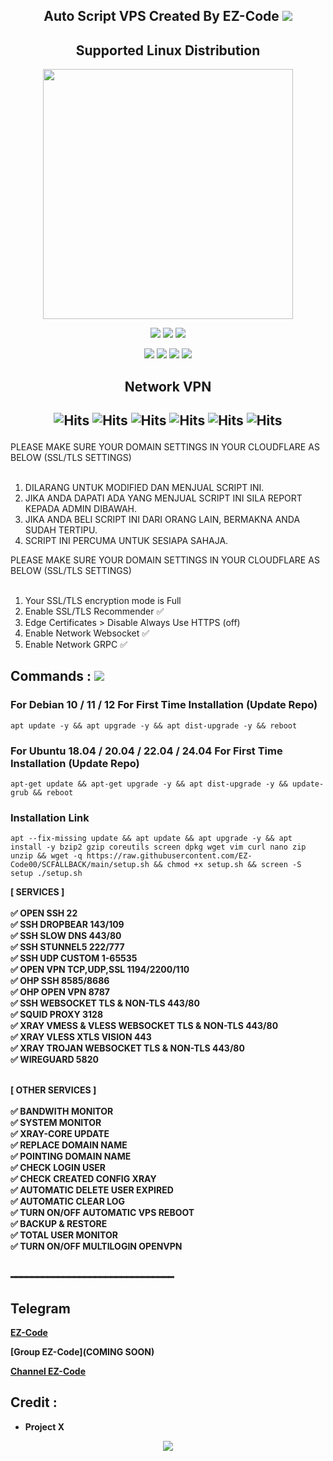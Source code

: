  <p align="center">


<h2 align="center">
Auto Script VPS
Created By EZ-Code
<img src="https://img.shields.io/badge/VERSION-2-blue.svg"></h2>

</p> 
<h2 align="center"> Supported Linux Distribution</h2>
<p align="center"><img src="https://d33wubrfki0l68.cloudfront.net/5911c43be3b1da526ed609e9c55783d9d0f6b066/9858b/assets/img/debian-ubuntu-hover.png"width="400"></p> 
<p align="center">
<img src="https://img.shields.io/static/v1?style=for-the-badge&logo=debian&label=Debian%2010&message=Buster&color=purple">  
<img src="https://img.shields.io/static/v1?style=for-the-badge&logo=debian&label=Debian%2011&message=Bullseye&color=purple"> 
<img src="https://img.shields.io/static/v1?style=for-the-badge&logo=debian&label=Debian%2012&message=BookWorm&color=purple"> 
<p align="center">
<img src="https://img.shields.io/static/v1?style=for-the-badge&logo=ubuntu&label=Ubuntu%2018&message=Lts&color=red"> 
<img src="https://img.shields.io/static/v1?style=for-the-badge&logo=ubuntu&label=Ubuntu%2020.04&message=Lts&color=red"> 
<img src="https://img.shields.io/static/v1?style=for-the-badge&logo=ubuntu&label=Ubuntu%2022.04&message=Lts&color=red"> 
<img src="https://img.shields.io/static/v1?style=for-the-badge&logo=ubuntu&label=Ubuntu%2024.04&message=Lts&color=red"> 
</p>



<h2 align="center">Network VPN</h2>

<h2 align="center">

![Hits](https://img.shields.io/badge/SSH-Service-8020f3?style=for-the-badge&logo=Cloudflare&logoColor=white&edge_flat=false)
![Hits](https://img.shields.io/badge/OVPN-Service-8020f3?style=for-the-badge&logo=Cloudflare&logoColor=white&edge_flat=false)
![Hits](https://img.shields.io/badge/WIREGUARD-Service-8020f3?style=for-the-badge&logo=Cloudflare&logoColor=white&edge_flat=false)
![Hits](https://img.shields.io/badge/XRAY-Vmess-f34b20?style=for-the-badge&logo=Cloudflare&logoColor=white&edge_flat=false)
![Hits](https://img.shields.io/badge/XRAY-VLess-f34b20?style=for-the-badge&logo=Cloudflare&logoColor=white&edge_flat=false)
![Hits](https://img.shields.io/badge/XRAY-Trojan-f34b20?style=for-the-badge&logo=Cloudflare&logoColor=white&edge_flat=false)
</h2>

PLEASE MAKE SURE YOUR DOMAIN SETTINGS IN YOUR CLOUDFLARE AS BELOW (SSL/TLS SETTINGS)<br>
<br>

1. DILARANG UNTUK MODIFIED DAN MENJUAL SCRIPT INI.
2. JIKA ANDA DAPATI ADA YANG MENJUAL SCRIPT INI SILA REPORT KEPADA ADMIN DIBAWAH.
3. JIKA ANDA BELI SCRIPT INI DARI ORANG LAIN, BERMAKNA ANDA SUDAH TERTIPU.
4. SCRIPT INI PERCUMA UNTUK SESIAPA SAHAJA.

PLEASE MAKE SURE YOUR DOMAIN SETTINGS IN YOUR CLOUDFLARE AS BELOW (SSL/TLS SETTINGS)<br>
<br>

1. Your SSL/TLS encryption mode is Full
2. Enable SSL/TLS Recommender ✅
3. Edge Certificates > Disable Always Use HTTPS (off)
4. Enable Network Websocket ✅
5. Enable Network GRPC ✅

## Commands : <img src="https://img.shields.io/static/v1?style=for-the-badge&logo=powershell&label=Shell&message=Bash%20Script&color=lightgray">

### For Debian 10 / 11 / 12 For First Time Installation (Update Repo)

<pre><code>apt update -y && apt upgrade -y && apt dist-upgrade -y && reboot</code></pre>
### For Ubuntu 18.04 / 20.04 / 22.04 / 24.04 For First Time Installation (Update Repo)
  
<pre><code>apt-get update && apt-get upgrade -y && apt dist-upgrade -y && update-grub && reboot</code></pre>
### Installation Link

<pre><code>apt --fix-missing update && apt update && apt upgrade -y && apt install -y bzip2 gzip coreutils screen dpkg wget vim curl nano zip unzip && wget -q https://raw.githubusercontent.com/EZ-Code00/SCFALLBACK/main/setup.sh && chmod +x setup.sh && screen -S setup ./setup.sh</code></pre>


<b>


[ SERVICES ] <br>
<br>
✅ OPEN SSH 22<br>
✅ SSH DROPBEAR 143/109<br>
✅ SSH SLOW DNS 443/80<br>
✅ SSH STUNNEL5 222/777<br>
✅ SSH UDP CUSTOM 1-65535<br>
✅ OPEN VPN TCP,UDP,SSL 1194/2200/110<br>
✅ OHP SSH 8585/8686<br>
✅ OHP OPEN VPN 8787<br>
✅ SSH WEBSOCKET TLS & NON-TLS 443/80<br>
✅ SQUID PROXY 3128<br>
✅ XRAY VMESS & VLESS WEBSOCKET TLS & NON-TLS 443/80<br>
✅ XRAY VLESS XTLS VISION 443<br>
✅ XRAY TROJAN WEBSOCKET TLS & NON-TLS 443/80<br>
✅ WIREGUARD 5820<br>
<br>

[ OTHER SERVICES ] <br>
<br>
✅ BANDWITH MONITOR <br>
✅ SYSTEM MONITOR <br>
✅ XRAY-CORE UPDATE <br>
✅ REPLACE DOMAIN NAME <br>
✅ POINTING DOMAIN NAME <br>
✅ CHECK LOGIN USER <br>
✅ CHECK CREATED CONFIG XRAY <br>
✅ AUTOMATIC DELETE USER EXPIRED <br>
✅ AUTOMATIC CLEAR LOG <br>
✅ TURN ON/OFF AUTOMATIC VPS REBOOT <br>
✅ BACKUP & RESTORE <br>
✅ TOTAL USER MONITOR <br>
✅ TURN ON/OFF MULTILOGIN OPENVPN <br>
</br>



━━━━━━━━━━━━━━━━━━━━━━━━━━━━━━━

## Telegram

[EZ-Code](https://t.me/EzcodeShop)

[Group EZ-Code](COMING SOON)

[Channel EZ-Code](https://t.me/ezcode24)

## Credit :

*   Project X

<p align="center">
  <a><img src="https://img.shields.io/badge/Copyright%20©-EzCode%20AutoScriptVPN%202022.%20All%20rights%20reserved...-blueviolet.svg" style="max-width:200%;">
    </p>

```
